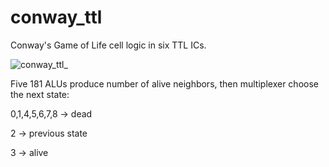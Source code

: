 # conway_ttl
Conway's Game of Life cell logic in six TTL ICs.

![conway_ttl_](https://user-images.githubusercontent.com/414986/174471073-a86463c9-7177-4a4c-a9c9-7ed7689ff8cd.png)

Five 181 ALUs produce number of alive neighbors, then multiplexer choose the next state:

0,1,4,5,6,7,8 -> dead

2 -> previous state

3 -> alive
